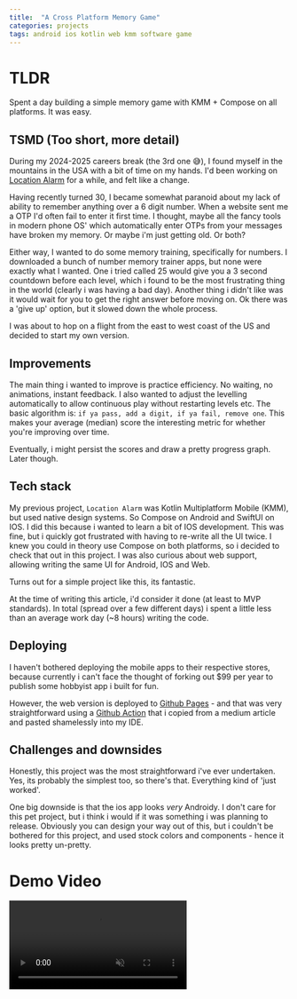 ```yaml
---
title:  "A Cross Platform Memory Game"
categories: projects
tags: android ios kotlin web kmm software game
---
```


# TLDR
Spent a day building a simple memory game with KMM + Compose on all platforms. It was easy. 

## TSMD (Too short, more detail)
During my 2024-2025 careers break (the 3rd one 😅), I found myself in the mountains in the USA with a bit of time on my hands. I'd been working on [Location Alarm](https://github.com/OliverCulleyDeLange/location-alarm) for a while, and felt like a change.

Having recently turned 30, I became somewhat paranoid about my lack of ability to remember anything over a 6 digit number. When a website sent me a OTP I'd often fail to enter it first time. I thought, maybe all the fancy tools in modern phone OS' which automatically enter OTPs from your messages have broken my memory. Or maybe i'm just getting old. Or both?

Either way, I wanted to do some memory training, specifically for numbers. I downloaded a bunch of number memory trainer apps, but none were exactly what I wanted. One i tried called 25 would give you a 3 second countdown before each level, which i found to be the most frustrating thing in the world (clearly i was having a bad day). Another thing i didn't like was it would wait for you to get the right answer before moving on. Ok there was a 'give up' option, but it slowed down the whole process. 

I was about to hop on a flight from the east to west coast of the US and decided to start my own version.

## Improvements
The main thing i wanted to improve is practice efficiency. No waiting, no animations, instant feedback. I also wanted to adjust the levelling automatically to allow continuous play without restarting levels etc. The basic algorithm is: `if ya pass, add a digit, if ya fail, remove one`. This makes your average (median) score the interesting metric for whether you're improving over time. 

Eventually, i might persist the scores and draw a pretty progress graph. Later though. 

## Tech stack
My previous project, `Location Alarm` was Kotlin Multiplatform Mobile (KMM), but used native design systems. So Compose on Android and SwiftUI on IOS. I did this because i wanted to learn a bit of IOS development. This was fine, but i quickly got frustrated with having to re-write all the UI twice. I knew you could in theory use Compose on both platforms, so i decided to check that out in this project. I was also curious about web support, allowing writing the same UI for Android, IOS and Web. 

Turns out for a simple project like this, its fantastic. 

At the time of writing this article, i'd consider it done (at least to MVP standards). In total (spread over a few different days) i spent a little less than an average work day (~8 hours) writing the code. 


## Deploying
I haven't bothered deploying the mobile apps to their respective stores, because currently i can't face the thought of forking out $99 per year to publish some hobbyist app i built for fun. 

However, the web version is deployed to [Github Pages](https://oliverdelange.co.uk/memory-kmm-compose/) - and that was very straightforward using a [Github Action](https://github.com/OliverCulleyDeLange/memory-kmm-compose/blob/main/.github/workflows/main.yml) that i copied from a medium article and pasted shamelessly into my IDE. 


## Challenges and downsides
Honestly, this project was the most straightforward i've ever undertaken. Yes, its probably the simplest too, so there's that. Everything kind of 'just worked'. 

One big downside is that the ios app looks _very_ Androidy. I don't care for this pet project, but i think i would if it was something i was planning to release. Obviously you can design your way out of this, but i couldn't be bothered for this project, and used stock colors and components - hence it looks pretty un-pretty. 

# Demo Video
<video muted autoplay controls width="320">
    <source src="{{ site.url }}/assets/video/memory-kmm-compose-demo.mp4" type="video/mp4">
</video>